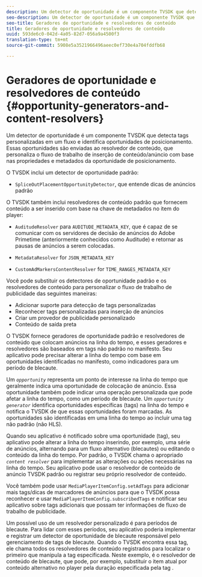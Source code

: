 ```yaml
---
description: Um detector de oportunidade é um componente TVSDK que detecta tags personalizadas em um fluxo e identifica oportunidades de posicionamento. Essas oportunidades são enviadas ao resolvedor de conteúdo, que personaliza o fluxo de trabalho de inserção de conteúdo/anúncio com base nas propriedades e metadados da oportunidade de posicionamento.
seo-description: Um detector de oportunidade é um componente TVSDK que detecta tags personalizadas em um fluxo e identifica oportunidades de posicionamento. Essas oportunidades são enviadas ao resolvedor de conteúdo, que personaliza o fluxo de trabalho de inserção de conteúdo/anúncio com base nas propriedades e metadados da oportunidade de posicionamento.
seo-title: Geradores de oportunidade e resolvedores de conteúdo
title: Geradores de oportunidade e resolvedores de conteúdo
uuid: 593de6c0-042d-4a05-82d7-056a9a4500f3
translation-type: tm+mt
source-git-commit: 5908e5a3521966496aeec0ef730e4a704fddfb68

---
```



# Geradores de oportunidade e resolvedores de conteúdo {#opportunity-generators-and-content-resolvers}

Um detector de oportunidade é um componente TVSDK que detecta tags personalizadas em um fluxo e identifica oportunidades de posicionamento. Essas oportunidades são enviadas ao resolvedor de conteúdo, que personaliza o fluxo de trabalho de inserção de conteúdo/anúncio com base nas propriedades e metadados da oportunidade de posicionamento.

O TVSDK inclui um detector de oportunidade padrão:

* `SpliceOutPlacementOpportunityDetector`, que entende dicas de anúncios padrão

O TVSDK também inclui resolvedores de conteúdo padrão que fornecem conteúdo a ser inserido com base na chave de metadados no item do player:

* `AuditudeResolver` para `AUDITUDE_METADATA_KEY`, que é capaz de se comunicar com os servidores de decisão de anúncios do Adobe Primetime (anteriormente conhecidos como Auditude) e retornar as pausas de anúncios a serem colocadas.

* `MetadataResolver` for `JSON_METADATA_KEY`

* `CustomAdMarkersContentResolver` for `TIME_RANGES_METADATA_KEY`

Você pode substituir os detectores de oportunidade padrão e os resolvedores de conteúdo para personalizar o fluxo de trabalho de publicidade das seguintes maneiras:

* Adicionar suporte para detecção de tags personalizadas
* Reconhecer tags personalizadas para inserção de anúncios
* Criar um provedor de publicidade personalizado
* Conteúdo de saída preta

O TVSDK fornece geradores de oportunidade padrão e resolvedores de conteúdo que colocam anúncios na linha do tempo, e esses geradores e resolvedores são baseados em tags não padrão no manifesto. Seu aplicativo pode precisar alterar a linha do tempo com base em oportunidades identificadas no manifesto, como indicadores para um período de blecaute.

Um *`opportunity`* representa um ponto de interesse na linha do tempo que geralmente indica uma oportunidade de colocação de anúncio. Essa oportunidade também pode indicar uma operação personalizada que pode afetar a linha do tempo, como um período de blecaute. Um *`opportunity generator`* identifica oportunidades específicas (tags) na linha do tempo e notifica o TVSDK de que essas oportunidades foram marcadas. As oportunidades são identificadas em uma linha do tempo ao incluir uma tag não padrão (não HLS).

Quando seu aplicativo é notificado sobre uma oportunidade (tag), seu aplicativo pode alterar a linha do tempo inserindo, por exemplo, uma série de anúncios, alternando para um fluxo alternativo (blecautes) ou editando o conteúdo da linha do tempo. Por padrão, o TVSDK chama o apropriado *`content resolver`* para implementar as alterações ou ações necessárias na linha do tempo. Seu aplicativo pode usar o resolvedor de conteúdo de anúncio TVSDK padrão ou registrar seu próprio resolvedor de conteúdo.

Você também pode usar `MediaPlayerItemConfig.setAdTags` para adicionar mais tags/dicas de marcadores de anúncios para que o TVSDK possa reconhecer e usar `MediaPlayerItemConfig.subscribedTags` e notificar seu aplicativo sobre tags adicionais que possam ter informações de fluxo de trabalho de publicidade.

Um possível uso de um resolvedor personalizado é para períodos de blecaute. Para lidar com esses períodos, seu aplicativo poderia implementar e registrar um detector de oportunidade de blecaute responsável pelo gerenciamento de tags de blecaute. Quando o TVSDK encontra essa tag, ele chama todos os resolvedores de conteúdo registrados para localizar o primeiro que manipula a tag especificada. Neste exemplo, é o resolvedor de conteúdo de blecaute, que pode, por exemplo, substituir o item atual por conteúdo alternativo no player pela duração especificada pela tag .
